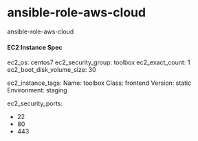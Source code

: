 # ansible-role-aws-cloud
ansible-role-aws-cloud


#### EC2 Instance Spec
ec2_os: centos7
ec2_security_group: toolbox
ec2_exact_count: 1
ec2_boot_disk_volume_size: 30

ec2_instance_tags:
  Name: toolbox
  Class: frontend
  Version: static
  Environment: staging

ec2_security_ports:
  - 22
  - 80
  - 443
